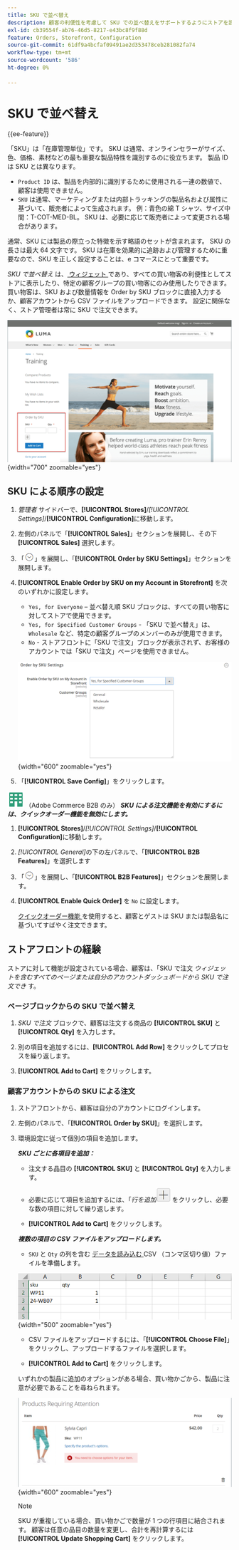 ```yaml
---
title: SKU で並べ替え
description: 顧客の利便性を考慮して SKU での並べ替えをサポートするようにストアを設定する方法を説明します。
exl-id: cb39554f-ab76-46d5-8217-e43bc8f9f88d
feature: Orders, Storefront, Configuration
source-git-commit: 61df9a4bcfaf09491ae2d353478ceb281082fa74
workflow-type: tm+mt
source-wordcount: '586'
ht-degree: 0%

---
```


# SKU で並べ替え

{{ee-feature}}

「SKU」は「在庫管理単位」です。 SKU は通常、オンラインセラーがサイズ、色、価格、素材などの最も重要な製品特性を識別するのに役立ちます。 製品 ID は SKU とは異なります。

- `Product ID` は、製品を内部的に識別するために使用される一連の数値で、顧客は使用できません。
- `SKU` は通常、マーケティングまたは内部トラッキングの製品名および属性に基づいて、販売者によって生成されます。 例：青色の綿 T シャツ、サイズ中間：T-COT-MED-BL。 SKU は、必要に応じて販売者によって変更される場合があります。

通常、SKU には製品の際立った特徴を示す略語のセットが含まれます。 SKU の長さは最大 64 文字です。 SKU は在庫を効果的に追跡および管理するために重要なので、SKU を正しく設定することは、e コマースにとって重要です。

_SKU で並べ替え_ は、[ ウィジェット ](../content-design/widgets.md) であり、すべての買い物客の利便性としてストアに表示したり、特定の顧客グループの買い物客にのみ使用したりできます。 買い物客は、SKU および数量情報を Order by SKU ブロックに直接入力するか、顧客アカウントから CSV ファイルをアップロードできます。 設定に関係なく、ストア管理者は常に SKU で注文できます。

![ ストアフロントでの SKU による並べ替え ](./assets/storefront-order-by-sku.png){width="700" zoomable="yes"}

## SKU による順序の設定

1. _管理者_ サイドバーで、**[!UICONTROL Stores]**/_[!UICONTROL Settings]_/**[!UICONTROL Configuration]**&#x200B;に移動します。

1. 左側のパネルで「**[!UICONTROL Sales]**」セクションを展開し、その下 **[!UICONTROL Sales]** 選択します。

1. 「![ 展開セレクター ](../assets/icon-display-expand.png)」を展開し、「**[!UICONTROL Order by SKU Settings]**」セクションを展開します。

1. **[!UICONTROL Enable Order by SKU on my Account in Storefront]** を次のいずれかに設定します。

   - `Yes, for Everyone` – 並べ替え順 SKU ブロックは、すべての買い物客に対してストアで使用できます。
   - `Yes, for Specified Customer Groups` - 「SKU で並べ替え」は、`Wholesale` など、特定の顧客グループのメンバーのみが使用できます。
   - `No` - ストアフロントに「SKU で注文」ブロックが表示されず、お客様のアカウントでは「SKU で注文」ページを使用できません。

   ![SKU 設定で並べ替え ](../configuration-reference/sales/assets/sales-order-by-sku-settings.png){width="600" zoomable="yes"}

1. 「**[!UICONTROL Save Config]**」をクリックします。

![Adobe Commerce B2B](../assets/b2b.svg) （Adobe Commerce B2B のみ） _&#x200B;**SKU による注文機能を有効にするには、クイックオーダー機能を無効にします。**&#x200B;_

1. **[!UICONTROL Stores]**/_[!UICONTROL Settings]_/**[!UICONTROL Configuration]**&#x200B;に移動します。

1. _[!UICONTROL General]_&#x200B;の下の左パネルで、「**[!UICONTROL B2B Features]**」を選択します

1. 「![ 展開セレクター ](../assets/icon-display-expand.png)」を展開し、「**[!UICONTROL B2B Features]**」セクションを展開します。

1. **[!UICONTROL Enable Quick Order]** を `No` に設定します。

   [ クイックオーダー機能 ](../b2b/quick-order.md) を使用すると、顧客とゲストは SKU または製品名に基づいてすばやく注文できます。

## ストアフロントの経験

ストアに対して機能が設定されている場合、顧客は、「SKU で注文 _ウィジェットを含むすべてのページまたは自分のアカウントダッシュボードから SKU で注文でき_ す。

### ページブロックからの SKU で並べ替え

1. _SKU で注文_ ブロックで、顧客は注文する商品の **[!UICONTROL SKU]** と **[!UICONTROL Qty]** を入力します。

1. 別の項目を追加するには、**[!UICONTROL Add Row]** をクリックしてプロセスを繰り返します。

1. **[!UICONTROL Add to Cart]** をクリックします。

### 顧客アカウントからの SKU による注文

1. ストアフロントから、顧客は自分のアカウントにログインします。

1. 左側のパネルで、「**[!UICONTROL Order by SKU]**」を選択します。

1. 環境設定に従って個別の項目を追加します。

   _&#x200B;**SKU ごとに各項目を追加：**&#x200B;_

   - 注文する品目の **[!UICONTROL SKU]** と **[!UICONTROL Qty]** を入力します。

   - 必要に応じて項目を追加するには、「_行を追加_![ プラス記号のボタン ](../assets/button-add-item.png) をクリックし、必要な数の項目に対して繰り返します。

   - **[!UICONTROL Add to Cart]** をクリックします。

   _&#x200B;**複数の項目の CSV ファイルをアップロードします。**&#x200B;_

   - `SKU` と `Qty` の列を含む [ データを読み込む ](../systems/data-csv.md)CSV （コンマ区切り値）ファイルを準備します。

   ![ 読み込む SKU](./assets/account-dashboard-order-by-sku-import.png){width="500" zoomable="yes"}

   - CSV ファイルをアップロードするには、「**[!UICONTROL Choose File]**」をクリックし、アップロードするファイルを選択します。

   - **[!UICONTROL Add to Cart]** をクリックします。

   いずれかの製品に追加のオプションがある場合、買い物かごから、製品に注意が必要であることを尋ねられます。

   ![ 要注意製品 ](./assets/account-dashboard-order-by-sku-cart-product-requires-attention.png){width="600" zoomable="yes"}

   >[!NOTE]
   >
   >SKU が重複している場合、買い物かごで数量が 1 つの行項目に結合されます。 顧客は任意の品目の数量を変更し、合計を再計算するには **[!UICONTROL Update Shopping Cart]** をクリックします。

